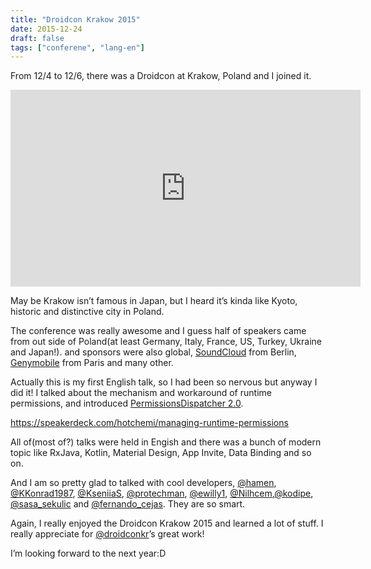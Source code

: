 ```yaml
---
title: "Droidcon Krakow 2015"
date: 2015-12-24
draft: false
tags: ["conferene", "lang-en"]
---
```

From 12/4 to 12/6, there was a Droidcon at Krakow, Poland and I joined it.

<center><iframe width="560" height="315" src="https://www.youtube.com/embed/HNONHpON5JU" frameborder="0" allowfullscreen></iframe></center>

May be Krakow isn’t famous in Japan, but I heard it’s kinda like Kyoto, historic and distinctive city in Poland.

The conference was really awesome and I guess half of speakers came from out side of Poland(at least Germany, Italy, France, US, Turkey, Ukraine and Japan!). and sponsors were also global, [SoundCloud](https://soundcloud.com/) from Berlin, [Genymobile](http://www.genymobile.com/) from Paris and many other.

Actually this is my first English talk, so I had been so nervous but anyway I did it! I talked about the mechanism and workaround of runtime permissions, and introduced [PermissionsDispatcher 2.0](https://github.com/hotchemi/PermissionsDispatcher).

<script async class="speakerdeck-embed" data-id="56cd8680bd13462bb20579704b1d105b" data-ratio="1.33333333333333" src="//speakerdeck.com/assets/embed.js"></script>

https://speakerdeck.com/hotchemi/managing-runtime-permissions

All of(most of?) talks were held in Engish and there was a bunch of modern topic like RxJava, Kotlin, Material Design, App Invite, Data Binding and so on.

And I am so pretty glad to talked with cool developers, [@hamen](https://twitter.com/hamen), [@KKonrad1987](https://twitter.com/KKonrad1987), [@KseniiaS](https://twitter.com/KseniiaS), [@protechman](https://twitter.com/protechman), [@ewilly1](https://twitter.com/ewilly1), [@Nilhcem](https://twitter.com/Nilhcem),[@kodipe](https://twitter.com/kodipe), [@sasa_sekulic](https://twitter.com/sasa_sekulic) and [@fernando_cejas](https://twitter.com/fernando_cejas). They are so smart.

Again, I really enjoyed the Droidcon Krakow 2015 and learned a lot of stuff. I really appreciate for [@droidconkr](https://twitter.com/droidconkr)’s great work!

I’m looking forward to the next year:D
